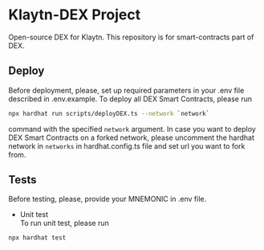 # Klaytn-DEX Project

Open-source DEX for Klaytn. This repository is for smart-contracts part of DEX.

## Deploy
Before deployment, please, set up required parameters in your .env file described in .env.example.
To deploy all DEX Smart Contracts, please run 
```bash 
npx hardhat run scripts/deployDEX.ts --network `network`
```
command with the specified `network` argument. In case you want to deploy DEX Smart Contracts on a forked network, please uncomment the hardhat network in `networks` in hardhat.config.ts file and set url you want to fork from.
## Tests
Before testing, please, provide your MNEMONIC in .env file.
- Unit test\
To run unit test, please run 
```bash 
npx hardhat test
```
